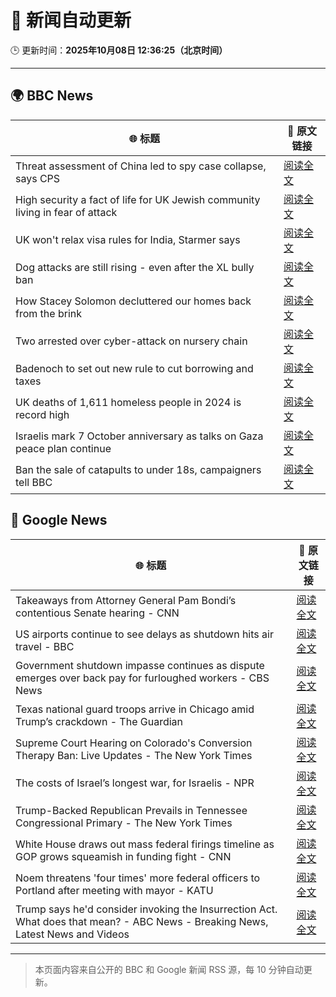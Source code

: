 # 🧠 新闻自动更新

🕒 更新时间：**2025年10月08日 12:36:25（北京时间）**

---

## 🌍 BBC News

| 🌐 标题 | 🔗 原文链接 |
|--------|-------------|
| Threat assessment of China led to spy case collapse, says CPS | [阅读全文](https://www.bbc.com/news/articles/cy8rl7e7xp3o?at_medium=RSS&at_campaign=rss) |
| High security a fact of life for UK Jewish community living in fear of attack | [阅读全文](https://www.bbc.com/news/articles/cly09x107e8o?at_medium=RSS&at_campaign=rss) |
| UK won't relax visa rules for India, Starmer says | [阅读全文](https://www.bbc.com/news/articles/c9wdzryk477o?at_medium=RSS&at_campaign=rss) |
| Dog attacks are still rising - even after the XL bully ban | [阅读全文](https://www.bbc.com/news/articles/cvgvy2yyv8mo?at_medium=RSS&at_campaign=rss) |
| How Stacey Solomon decluttered our homes back from the brink | [阅读全文](https://www.bbc.com/news/articles/cp8jzdzmqgro?at_medium=RSS&at_campaign=rss) |
| Two arrested over cyber-attack on nursery chain | [阅读全文](https://www.bbc.com/news/articles/cpvlgzk0xvpo?at_medium=RSS&at_campaign=rss) |
| Badenoch to set out new rule to cut borrowing and taxes | [阅读全文](https://www.bbc.com/news/articles/c39r8k27rm9o?at_medium=RSS&at_campaign=rss) |
| UK deaths of 1,611 homeless people in 2024 is record high | [阅读全文](https://www.bbc.com/news/articles/cvg9ygnj44no?at_medium=RSS&at_campaign=rss) |
| Israelis mark 7 October anniversary as talks on Gaza peace plan continue | [阅读全文](https://www.bbc.com/news/articles/c24rj4pg05no?at_medium=RSS&at_campaign=rss) |
| Ban the sale of catapults to under 18s, campaigners tell BBC | [阅读全文](https://www.bbc.com/news/articles/c5y30lr7rnvo?at_medium=RSS&at_campaign=rss) |

## 📰 Google News

| 🌐 标题 | 🔗 原文链接 |
|--------|-------------|
| Takeaways from Attorney General Pam Bondi’s contentious Senate hearing - CNN | [阅读全文](https://news.google.com/rss/articles/CBMiekFVX3lxTE1MWGw1d3RFWW1vc09XTkQ4S1FVMzNqdWZQZnRfZVREYUx1WHdPTGJ4cEtjSWozT1dmVUxlR0NUZlFIa2dzODQzZFBzOFBOYUhGbzVfemJNWmFURGNER1Q5ZzJ2N2tLM1ROWUpqNWxnSjIxdFA4X3J5c0FR?oc=5) |
| US airports continue to see delays as shutdown hits air travel - BBC | [阅读全文](https://news.google.com/rss/articles/CBMiWkFVX3lxTFBuWnVpMVFyTURzR09xRHBsakVIdUpEZThzQkliSkhUc1BGczJwQmlCVlktYjhKV05MM0FVSUF3RDA5VUh3TXpQX2FaTC1EUF9yUHQ3RmpfbnU0UdIBX0FVX3lxTFBTWkRETlRsejBUVHFyM3UySWFzUndENjFtQnJVZ09jX2V3bnlZX0xQMjVDVThDZFU0X2pFYTdUZzRCbTc4ZkhkdmZCQktZRUNTZVBPTnktV0R3Q0oySGhV?oc=5) |
| Government shutdown impasse continues as dispute emerges over back pay for furloughed workers - CBS News | [阅读全文](https://news.google.com/rss/articles/CBMiqgFBVV95cUxNMTQtMEFxRS1MaW9FMUxRdlhqRlBJMmx1Y2RwempQRkQ3Y0xJd2hic2hja05ZY3ZfeFR1M1N3eDk3WXRQTDJ1dFdDUWZJOGlfLS1WTG9vcTdOVmNwX1diY29WY19VTFhKeW0zWFJSaE9COXlBU0dtUDNlV0VwVmJrZ2tWUlFBdURrdE1NWU9OcGlDQVRKZTVVQThfeVFTb3MwV0FZN3JaMldrZ9IBrwFBVV95cUxQY2Ftak03UnhZN3hvMHhnZEgwREh6VXd2YnZmZ1doYlk3S01YOUF5d3paZzBMWklGalk2U0F0S0F3VDNCQXBmS01raVhZRzRUanRlb0dGbDk5ZzhzRExvSFl4NnlKZzRkbzdnOHRURjNLamg5OUZpT1UyaFp4TlpCOXBIU2NyYUlKN3RWNE1tcXBBU19DbV9EUDZLTWRhUXRIOHRacVkzVnlfanZWbEow?oc=5) |
| Texas national guard troops arrive in Chicago amid Trump’s crackdown - The Guardian | [阅读全文](https://news.google.com/rss/articles/CBMikwFBVV95cUxPRUt0b0hrRTQwcHYxeEp3VFlkTENuUWVVeUN0dk1vN1NXcDV3RW9yVldmTndQWGI4REU5dXRld1VJa0RfTmJ3WW1OYmRERmppMkszel95a0dHS2VsTU41WHNsQ0VfUzJLeDl5cmdNc0tBa3VEOERlcEJhU0xIZ0pPUFRXNnJuMGVIRVZqSVJHMTZlaVk?oc=5) |
| Supreme Court Hearing on Colorado's Conversion Therapy Ban: Live Updates - The New York Times | [阅读全文](https://news.google.com/rss/articles/CBMigAFBVV95cUxNWldnNFpFQUhIamNVbWxTQXBHb0RXRC1teFh6OWx2U0RhTW53VlFLWG5BS09hSjJWSTJyblFTQ2QxNzgySS1sXzlXRDd6NWFXWFo3cU45UHd6Ny1wZDk5Sno2dTQ3bGZTVFg4eXRkMmkxc3FPRDI2R1RhN3d6Wk9NMA?oc=5) |
| The costs of Israel’s longest war, for Israelis - NPR | [阅读全文](https://news.google.com/rss/articles/CBMilwFBVV95cUxQcUpSRkt6OHp6Sk9HSVFPTHlEQS1iZEpNSDBkQXpaWU9jX2ROVXdJMGFJNFZ5UFRiQS1meF81VkJFaHkzM04zNFhaVVZydU5ONHlxcGNzODFMRXM1YnBTc2xwcHZlZ3B3VWhadFF6V0ZQdy1MUEhhR25TVVJmaVZfcnB0bkh0SUxGSDJseURqdFVGcFFsNkRr?oc=5) |
| Trump-Backed Republican Prevails in Tennessee Congressional Primary - The New York Times | [阅读全文](https://news.google.com/rss/articles/CBMihAFBVV95cUxQa3o5THpmU2huc21RUGE4WEQ2MEsyRzRscGZLRElRUmsyWWc4TEJOc2VZc2l2V1AwWnNJTWVVd0htZ1Mwck0ya2k1N1VHVEJJbXczaDB6WUk3TXJ0RjFKU1pxck9idVE1emx3Z2pSdUQ3dEdWSTZUZDFYQ0tPQ2ZRRC0wSm4?oc=5) |
| White House draws out mass federal firings timeline as GOP grows squeamish in funding fight - CNN | [阅读全文](https://news.google.com/rss/articles/CBMijgFBVV95cUxNZUdWcXhlTWhXSmpMVjVlSHlocnBNV3A0T2IyTUhNeUVwUlVXaE9XeE1NV1hRYUthelA2ZXFmZThNZmlfOWc3SWxwZG1pMFNKWnBxOFRNUHNTbExLOEJIbGpnczBTZDNNUGZFbWFMWjY5c0lTSHVQaG4xNnpiOTRyZXBCS04tNVJBM2RMUW5n?oc=5) |
| Noem threatens 'four times' more federal officers to Portland after meeting with mayor - KATU | [阅读全文](https://news.google.com/rss/articles/CBMiggJBVV95cUxOdEdNWTA5amxaWWdWWWN6RkR4MTE4cDd4X2F1NUhFNW10a0g3ZnBsX3ZkYzdwZUxuQ3hTSFNxMGxjVjdBS3BJUnZxb0xOeDdFd0hXY2szeldtRmJiZldXOU1sX2V2TUh2dmlBUjRPU0RKUzJiUTN6cE5kSWxWUzVwSGhvUDVlWVJXemZQaG5rSWVWMzNsMVFzYmstd0lvNXJObTQtUXRqelA3WUZTQUhEX2pDTG5RaE9QUi1ja1RKaklIWFhUeW5jNUgzZ21lMC1NUXJlNm5ReUNYYkw2djFJV2NZOHN4c09zaVB3dmdRMlh3STRUVUZRelNfaFB2dUd4c2c?oc=5) |
| Trump says he'd consider invoking the Insurrection Act. What does that mean? - ABC News - Breaking News, Latest News and Videos | [阅读全文](https://news.google.com/rss/articles/CBMijwFBVV95cUxOaDNxdWdKaklOelNhUWxIUjc4UW94d1VpaHZMelFYNGVWUUtOMm9YQ1JVWDg1eWtPTzB2V2pIUDZraXZEd1ZSMFpCSExONHpGdEpabFNOODVxdW9haV9xWkY1MVo0UE5ON3ZSQ181TlpBWEJPU3V4REtua3Z4VHZIYWE3LTFCNGpSYTRoLS1UMNIBlAFBVV95cUxOQ29zRHhmNnptMzFGeklTTDNQVVIwVGxLdEZrRW9vUmN0cXlqSElRSVVMY1NJNExWMmUyWTdQNHVhTlpDTGNUYjJva1Jhd1puRWhkc3FtcFZkMHFnZlVfUkpWR1JySXdpLU5TV1NVVEdPR0hDYzJ2U3gzRnM2N09ObU9UR3oyZ2ZONlpyUjBmenBkRmw4?oc=5) |

---
> 本页面内容来自公开的 BBC 和 Google 新闻 RSS 源，每 10 分钟自动更新。